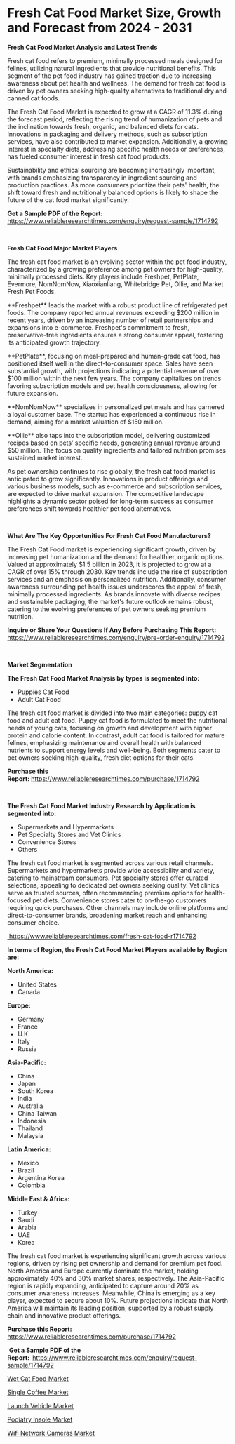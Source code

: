 <p><h1>Fresh Cat Food Market Size, Growth and Forecast from 2024 - 2031</h1></p><p><strong>Fresh Cat Food Market Analysis and Latest Trends</strong></p>
<p><p>Fresh cat food refers to premium, minimally processed meals designed for felines, utilizing natural ingredients that provide nutritional benefits. This segment of the pet food industry has gained traction due to increasing awareness about pet health and wellness. The demand for fresh cat food is driven by pet owners seeking high-quality alternatives to traditional dry and canned cat foods.</p><p>The Fresh Cat Food Market is expected to grow at a CAGR of 11.3% during the forecast period, reflecting the rising trend of humanization of pets and the inclination towards fresh, organic, and balanced diets for cats. Innovations in packaging and delivery methods, such as subscription services, have also contributed to market expansion. Additionally, a growing interest in specialty diets, addressing specific health needs or preferences, has fueled consumer interest in fresh cat food products.</p><p>Sustainability and ethical sourcing are becoming increasingly important, with brands emphasizing transparency in ingredient sourcing and production practices. As more consumers prioritize their pets' health, the shift toward fresh and nutritionally balanced options is likely to shape the future of the cat food market significantly.</p></p>
<p><strong>Get a Sample PDF of the Report:&nbsp;</strong> <a href="https://www.reliableresearchtimes.com/enquiry/request-sample/1714792?utm_campaign=1424&utm_medium=2&utm_source=Github&utm_content=ia&utm_term=22102024&utm_id=fresh-cat-food">https://www.reliableresearchtimes.com/enquiry/request-sample/1714792</a></p>
<p>&nbsp;</p>
<p><strong>Fresh Cat Food Major Market Players</strong></p>
<p><p>The fresh cat food market is an evolving sector within the pet food industry, characterized by a growing preference among pet owners for high-quality, minimally processed diets. Key players include Freshpet, PetPlate, Evermore, NomNomNow, Xiaoxianliang, Whitebridge Pet, Ollie, and Market Fresh Pet Foods.</p><p>**Freshpet** leads the market with a robust product line of refrigerated pet foods. The company reported annual revenues exceeding $200 million in recent years, driven by an increasing number of retail partnerships and expansions into e-commerce. Freshpet's commitment to fresh, preservative-free ingredients ensures a strong consumer appeal, fostering its anticipated growth trajectory.</p><p>**PetPlate**, focusing on meal-prepared and human-grade cat food, has positioned itself well in the direct-to-consumer space. Sales have seen substantial growth, with projections indicating a potential revenue of over $100 million within the next few years. The company capitalizes on trends favoring subscription models and pet health consciousness, allowing for future expansion.</p><p>**NomNomNow** specializes in personalized pet meals and has garnered a loyal customer base. The startup has experienced a continuous rise in demand, aiming for a market valuation of $150 million. </p><p>**Ollie** also taps into the subscription model, delivering customized recipes based on pets’ specific needs, generating annual revenue around $50 million. The focus on quality ingredients and tailored nutrition promises sustained market interest.</p><p>As pet ownership continues to rise globally, the fresh cat food market is anticipated to grow significantly. Innovations in product offerings and various business models, such as e-commerce and subscription services, are expected to drive market expansion. The competitive landscape highlights a dynamic sector poised for long-term success as consumer preferences shift towards healthier pet food alternatives.</p></p>
<p>&nbsp;</p>
<p><strong>What Are The Key Opportunities For Fresh Cat Food Manufacturers?</strong></p>
<p><p>The Fresh Cat Food market is experiencing significant growth, driven by increasing pet humanization and the demand for healthier, organic options. Valued at approximately $1.5 billion in 2023, it is projected to grow at a CAGR of over 15% through 2030. Key trends include the rise of subscription services and an emphasis on personalized nutrition. Additionally, consumer awareness surrounding pet health issues underscores the appeal of fresh, minimally processed ingredients. As brands innovate with diverse recipes and sustainable packaging, the market's future outlook remains robust, catering to the evolving preferences of pet owners seeking premium nutrition.</p></p>
<p><strong>Inquire or Share Your Questions If Any Before Purchasing This Report:</strong> <a href="https://www.reliableresearchtimes.com/enquiry/pre-order-enquiry/1714792?utm_campaign=1424&utm_medium=2&utm_source=Github&utm_content=ia&utm_term=22102024&utm_id=fresh-cat-food">https://www.reliableresearchtimes.com/enquiry/pre-order-enquiry/1714792</a></p>
<p>&nbsp;</p>
<p><strong>Market Segmentation</strong></p>
<p><strong>The Fresh Cat Food Market Analysis by types is segmented into:</strong></p>
<p><ul><li>Puppies Cat Food</li><li>Adult Cat Food</li></ul></p>
<p><p>The fresh cat food market is divided into two main categories: puppy cat food and adult cat food. Puppy cat food is formulated to meet the nutritional needs of young cats, focusing on growth and development with higher protein and calorie content. In contrast, adult cat food is tailored for mature felines, emphasizing maintenance and overall health with balanced nutrients to support energy levels and well-being. Both segments cater to pet owners seeking high-quality, fresh diet options for their cats.</p></p>
<p><strong>Purchase this Report:&nbsp;</strong><a href="https://www.reliableresearchtimes.com/purchase/1714792?utm_campaign=1424&utm_medium=2&utm_source=Github&utm_content=ia&utm_term=22102024&utm_id=fresh-cat-food">https://www.reliableresearchtimes.com/purchase/1714792</a></p>
<p>&nbsp;</p>
<p><strong>The Fresh Cat Food Market Industry Research by Application is segmented into:</strong></p>
<p><ul><li>Supermarkets and Hypermarkets</li><li>Pet Specialty Stores and Vet Clinics</li><li>Convenience Stores</li><li>Others</li></ul></p>
<p><p>The fresh cat food market is segmented across various retail channels. Supermarkets and hypermarkets provide wide accessibility and variety, catering to mainstream consumers. Pet specialty stores offer curated selections, appealing to dedicated pet owners seeking quality. Vet clinics serve as trusted sources, often recommending premium options for health-focused pet diets. Convenience stores cater to on-the-go customers requiring quick purchases. Other channels may include online platforms and direct-to-consumer brands, broadening market reach and enhancing consumer choice.</p></p>
<p><a href="https://www.reliableresearchtimes.com/fresh-cat-food-r1714792?utm_campaign=1424&utm_medium=2&utm_source=Github&utm_content=ia&utm_term=22102024&utm_id=fresh-cat-food">&nbsp;https://www.reliableresearchtimes.com/fresh-cat-food-r1714792</a></p>
<p><strong>In terms of Region, the Fresh Cat Food Market Players available by Region are:</strong></p>
<p>
    <p> <strong> North America: </strong>
        <ul>
            <li>United States</li>
            <li>Canada</li>
        </ul>
        </p> 
    <p> <strong> Europe: </strong>
        <ul>
            <li>Germany</li>
            <li>France</li>
            <li>U.K.</li>
            <li>Italy</li>
            <li>Russia</li>
        </ul>
        </p> 
    <p> <strong> Asia-Pacific: </strong>
        <ul>
            <li>China</li>
            <li>Japan</li>
            <li>South Korea</li>
            <li>India</li>
            <li>Australia</li>
            <li>China Taiwan</li>
            <li>Indonesia</li>
            <li>Thailand</li>
            <li>Malaysia</li>
        </ul>
        </p> 
    <p> <strong> Latin America: </strong>
        <ul>
            <li>Mexico</li>
            <li>Brazil</li>
            <li>Argentina Korea</li>
            <li>Colombia</li>
        </ul>
        </p> 
    <p> <strong> Middle East & Africa: </strong>
        <ul>
            <li>Turkey</li>
            <li>Saudi</li>
            <li>Arabia</li>
            <li>UAE</li>
            <li>Korea</li>
        </ul>
    </p>
    </p>
<p><p>The fresh cat food market is experiencing significant growth across various regions, driven by rising pet ownership and demand for premium pet food. North America and Europe currently dominate the market, holding approximately 40% and 30% market shares, respectively. The Asia-Pacific region is rapidly expanding, anticipated to capture around 20% as consumer awareness increases. Meanwhile, China is emerging as a key player, expected to secure about 10%. Future projections indicate that North America will maintain its leading position, supported by a robust supply chain and innovative product offerings.</p></p>
<p><strong>Purchase this Report: </strong><a href="https://www.reliableresearchtimes.com/purchase/1714792?utm_campaign=1424&utm_medium=2&utm_source=Github&utm_content=ia&utm_term=22102024&utm_id=fresh-cat-food">https://www.reliableresearchtimes.com/purchase/1714792</a></p>
<p>&nbsp;<strong>Get a Sample PDF of the Report:&nbsp;&nbsp;</strong><a href="https://www.reliableresearchtimes.com/enquiry/request-sample/1714792?utm_campaign=1424&utm_medium=2&utm_source=Github&utm_content=ia&utm_term=22102024&utm_id=fresh-cat-food">https://www.reliableresearchtimes.com/enquiry/request-sample/1714792</a></p>
<p><strong></strong></p>
<p><p><a href="https://www.linkedin.com/pulse/wet-cat-food-spectrum-usage-patterns-sector-evolution-2024-2031-yeiyc?utm_campaign=1424&utm_medium=2&utm_source=Github&utm_content=ia&utm_term=22102024&utm_id=fresh-cat-food">Wet Cat Food Market</a></p><p><a href="https://github.com/SamiaHussain82/Market-Research-Report-List-1/blob/main/single-coffee-market.md?utm_campaign=1424&utm_medium=2&utm_source=Github&utm_content=ia&utm_term=22102024&utm_id=fresh-cat-food">Single Coffee Market</a></p><p><a href="https://www.linkedin.com/pulse/launch-vehicle-market-research-report-exploring-size-revenue-f8klc?utm_campaign=1424&utm_medium=2&utm_source=Github&utm_content=ia&utm_term=22102024&utm_id=fresh-cat-food">Launch Vehicle Market</a></p><p><a href="https://www.linkedin.com/pulse/global-podiatry-insole-market-size-trends-analysis-regional-nadyc?utm_campaign=1424&utm_medium=2&utm_source=Github&utm_content=ia&utm_term=22102024&utm_id=fresh-cat-food">Podiatry Insole Market</a></p><p><a href="https://www.linkedin.com/pulse/wifi-network-cameras-market-size-share-competitive-landscape-qeqcc?utm_campaign=1424&utm_medium=2&utm_source=Github&utm_content=ia&utm_term=22102024&utm_id=fresh-cat-food">Wifi Network Cameras Market</a></p></p>